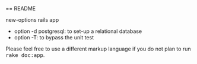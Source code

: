 == README

new-options rails app 

- option -d postgresql: to set-up a relational database
- option -T: to bypass the unit test



Please feel free to use a different markup language if you do not plan to run
<tt>rake doc:app</tt>.

